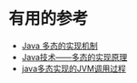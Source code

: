 





# 有用的参考

* [Java 多态的实现机制](https://www.cnblogs.com/crane-practice/p/3671074.html)
* [Java技术——多态的实现原理](https://blog.csdn.net/seu_calvin/article/details/52191321)
* [java多态实现的JVM调用过程](https://blog.csdn.net/chenkaibsw/article/details/80402736)
